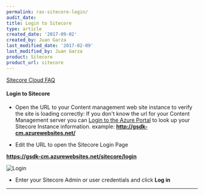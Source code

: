 ```yaml
---
permalink: ras-sitecore-login/
audit_date:
title: Login to Sitecore
type: article
created_date: '2017-09-02'
created_by: Juan Garza
last_modified_date: '2017-02-09'
last_modified_by: Juan Garza
product: Sitecore
product_url: sitecore
---
```


[Sitecore Cloud FAQ](/how-to/sitecore-faq)

#### Login to Sitecore

- Open the URL to your Content management web site instance to verify the site is loading correctly:
If you don't know the url for your Content Management server you can [Login to the Azure Portal](/how-to/sitecore-azure) to look up your Sitecore Instance information.
example: **http://gsdk-cm.azurewebsites.net/**

- Edit the URL to open the Sitecore Login Page

**https://gsdk-cm.azurewebsites.net/sitecore/login**

<img src="{% asset_path ras-sitecore/ras-sitecore-login/sitecorelogin.png %}" alt="Login" />

- Enter your Sitecore Admin or user credentials and click **Log in**

------------------------------------------------------------------------
